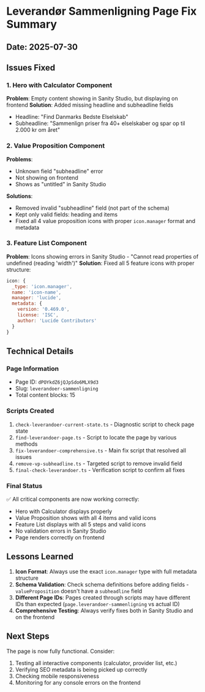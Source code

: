 # Leverandør Sammenligning Page Fix Summary

## Date: 2025-07-30

## Issues Fixed

### 1. Hero with Calculator Component
**Problem**: Empty content showing in Sanity Studio, but displaying on frontend
**Solution**: Added missing headline and subheadline fields
- Headline: "Find Danmarks Bedste Elselskab"
- Subheadline: "Sammenlign priser fra 40+ elselskaber og spar op til 2.000 kr om året"

### 2. Value Proposition Component
**Problems**: 
- Unknown field "subheadline" error
- Not showing on frontend
- Shows as "untitled" in Sanity Studio

**Solutions**:
- Removed invalid "subheadline" field (not part of the schema)
- Kept only valid fields: heading and items
- Fixed all 4 value proposition icons with proper `icon.manager` format and metadata

### 3. Feature List Component
**Problem**: Icons showing errors in Sanity Studio - "Cannot read properties of undefined (reading 'width')"
**Solution**: Fixed all 5 feature icons with proper structure:
```javascript
icon: {
  _type: 'icon.manager',
  name: 'icon-name',
  manager: 'lucide',
  metadata: {
    version: '0.469.0',
    license: 'ISC',
    author: 'Lucide Contributors'
  }
}
```

## Technical Details

### Page Information
- Page ID: `dPOYkdZ6jQJpSdo6MLX9d3`
- Slug: `leverandoer-sammenligning`
- Total content blocks: 15

### Scripts Created
1. `check-leverandoer-current-state.ts` - Diagnostic script to check page state
2. `find-leverandoer-page.ts` - Script to locate the page by various methods
3. `fix-leverandoer-comprehensive.ts` - Main fix script that resolved all issues
4. `remove-vp-subheadline.ts` - Targeted script to remove invalid field
5. `final-check-leverandoer.ts` - Verification script to confirm all fixes

### Final Status
✅ All critical components are now working correctly:
- Hero with Calculator displays properly
- Value Proposition shows with all 4 items and valid icons
- Feature List displays with all 5 steps and valid icons
- No validation errors in Sanity Studio
- Page renders correctly on frontend

## Lessons Learned

1. **Icon Format**: Always use the exact `icon.manager` type with full metadata structure
2. **Schema Validation**: Check schema definitions before adding fields - `valueProposition` doesn't have a `subheadline` field
3. **Different Page IDs**: Pages created through scripts may have different IDs than expected (`page.leverandoer-sammenligning` vs actual ID)
4. **Comprehensive Testing**: Always verify fixes both in Sanity Studio and on the frontend

## Next Steps

The page is now fully functional. Consider:
1. Testing all interactive components (calculator, provider list, etc.)
2. Verifying SEO metadata is being picked up correctly
3. Checking mobile responsiveness
4. Monitoring for any console errors on the frontend